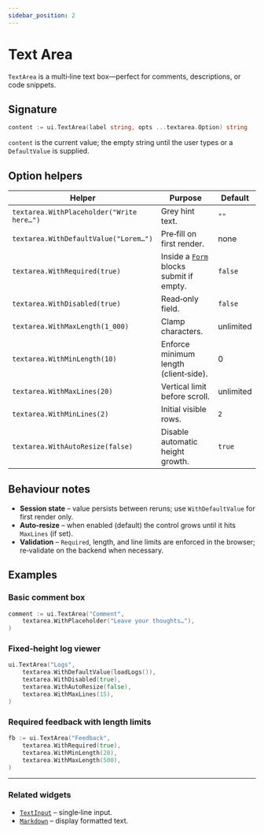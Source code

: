 ```yaml
---
sidebar_position: 2
---
```


# Text Area

`TextArea` is a multi‑line text box—perfect for comments, descriptions, or code snippets.

## Signature

```go
content := ui.TextArea(label string, opts ...textarea.Option) string
```

`content` is the current value; the empty string until the user types or a `DefaultValue` is supplied.

## Option helpers

| Helper | Purpose | Default |
|--------|---------|---------|
| `textarea.WithPlaceholder("Write here…")` | Grey hint text. | `""` |
| `textarea.WithDefaultValue("Lorem…")` | Pre‑fill on first render. | none |
| `textarea.WithRequired(true)` | Inside a [`Form`](./form) blocks submit if empty. | `false` |
| `textarea.WithDisabled(true)` | Read‑only field. | `false` |
| `textarea.WithMaxLength(1_000)` | Clamp characters. | unlimited |
| `textarea.WithMinLength(10)` | Enforce minimum length (client‑side). | 0 |
| `textarea.WithMaxLines(20)` | Vertical limit before scroll. | unlimited |
| `textarea.WithMinLines(2)` | Initial visible rows. | `2` |
| `textarea.WithAutoResize(false)` | Disable automatic height growth. | `true` |

## Behaviour notes

* **Session state** – value persists between reruns; use `WithDefaultValue` for first render only.
* **Auto‑resize** – when enabled (default) the control grows until it hits `MaxLines` (if set).
* **Validation** – `Required`, length, and line limits are enforced in the browser; re‑validate on the backend when necessary.

## Examples

### Basic comment box

```go
comment := ui.TextArea("Comment",
    textarea.WithPlaceholder("Leave your thoughts…"),
)
```

### Fixed‑height log viewer

```go
ui.TextArea("Logs",
    textarea.WithDefaultValue(loadLogs()),
    textarea.WithDisabled(true),
    textarea.WithAutoResize(false),
    textarea.WithMaxLines(15),
)
```

### Required feedback with length limits

```go
fb := ui.TextArea("Feedback",
    textarea.WithRequired(true),
    textarea.WithMinLength(20),
    textarea.WithMaxLength(500),
)
```

---

### Related widgets

* [`TextInput`](./text-input) – single‑line input.  
* [`Markdown`](./markdown) – display formatted text.